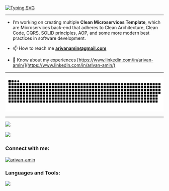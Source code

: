 [![Typing SVG](https://readme-typing-svg.demolab.com?font=Fira+Code&duration=1750&pause=500&multiline=true&width=435&lines=I'm+Arivan+Amin;A+Java+Back-End+Developer)](https://git.io/typing-svg)

<hr>

- I’m working on creating multiple **Clean Microservices Template**, which are Microservices
  back-end that adheres to Clean Architecture, Clean Code, CQRS, SOLID principles, AOP, and some
  more modern best practices in software development.

- 📫 How to reach me **arivanamin@gmail.com**

- 📄 Know about my
  experiences [https://www.linkedin.com/in/arivan-amin/](https://www.linkedin.com/in/arivan-amin/)

<hr>

![github-contribution-grid-snake](https://raw.githubusercontent.com/arivan-amin/arivan-amin/refs/heads/main/github-user-contribution.svg)

<hr>

![](http://github-profile-summary-cards.vercel.app/api/cards/profile-details?username=arivan-amin&theme=github_dark)

![](https://github-profile-summary-cards.vercel.app/api/cards/stats?username=arivan-amin&theme=github_dark)

<h3>Connect with me:</h3>
<p>
<a href="https://linkedin.com/in/arivan-amin" target="blank"><img align="center" src="https://raw.githubusercontent.com/rahuldkjain/github-profile-readme-generator/master/src/images/icons/Social/linked-in-alt.svg" alt="arivan-amin" height="30" width="40" /></a>
</p>

<h3>Languages and Tools:</h3>
<a href="https://github.com/arivan-amin">
<img src="https://skillicons.dev/icons?i=java,spring,mysql,mongodb,postgres,docker,maven,gradle,git,github,grafana,prometheus,angular,arch,bash,html,css,javascript,bootstrap,hibernate,idea,jenkins,jquery,kafka,kali,kubernetes,linux,md,postman,rabbitmq,&theme=dark" />
</a>
